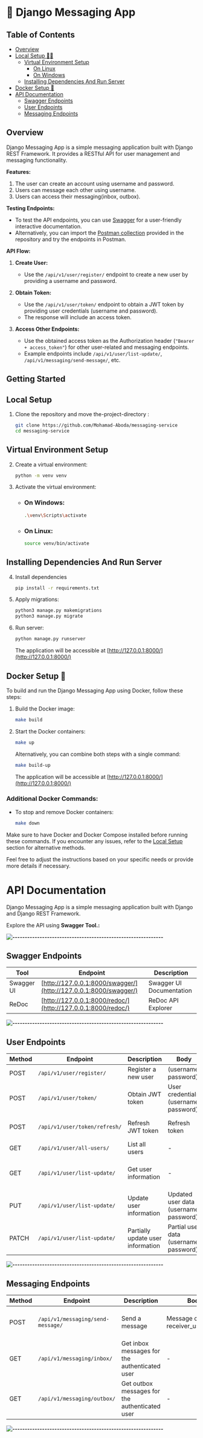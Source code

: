 # 🚀 Django Messaging App

## Table of Contents


- [Overview](#overview)
- [Local Setup 👨‍💻](#local-setup)
    - [Virtual Environment Setup](#virtual-environment-setup)
        - [On Linux](#on-linux)
        - [On Windows](#on-windows)
    - [Installing Dependencies And Run Server](#installing-dependencies-and-run-server)
- [Docker Setup 🐳](#docker-setup-🐳)
- [API Documentation](#api-documentation)
  - [Swagger Endpoints](#swagger-endpoints)
  - [User Endpoints](#user-endpoints)
  - [Messaging Endpoints](#messaging-endpoints)

## Overview

Django Messaging App is a simple messaging application built with Django REST Framework. It provides a RESTful API for user management and messaging functionality.

**Features:**
1. The user can create an account using username and password.
2. Users can message each other using username.
3. Users can access their messaging(inbox, outbox).

**Testing Endpoints:**
- To test the API endpoints, you can use [Swagger](http://127.0.0.1:8000/swagger/) for a user-friendly interactive documentation.
- Alternatively, you can import the [Postman collection](messaging_service.postman_collection.json) provided in the repository and try the endpoints in Postman.

**API Flow:**
1. **Create User:**
   - Use the `/api/v1/user/register/` endpoint to create a new user by providing a username and password.

2. **Obtain Token:**
   - Use the `/api/v1/user/token/` endpoint to obtain a JWT token by providing user credentials (username and password).
   - The response will include an access token.

3. **Access Other Endpoints:**
   - Use the obtained access token as the Authorization header (`"Bearer + access_token"`) for other user-related and messaging endpoints.
   - Example endpoints include `/api/v1/user/list-update/`, `/api/v1/messaging/send-message/`, etc.

## Getting Started

## Local Setup

1. Clone the repository and move the-project-directory :

    ```bash
    git clone https://github.com/Mohamad-Aboda/messaging-service
    cd messaging-service
    ```
## Virtual Environment Setup

2. Create a virtual environment:

    ```bash
    python -m venv venv
    ```

3. Activate the virtual environment:

    - ### On Windows:

        ```bash
        .\venv\Scripts\activate
        ```

    - ### On Linux:

        ```bash
        source venv/bin/activate
        ```

## Installing Dependencies And Run Server

4. Install dependencies 

    ```bash
    pip install -r requirements.txt
    ```

5. Apply migrations:

    ```bash
    python3 manage.py makemigrations
    python3 manage.py migrate
    ```
6. Run server:

    ```bash
    python manage.py runserver
    ```
    The application will be accessible at [http://127.0.0.1:8000/](http://127.0.0.1:8000/)

## Docker Setup 🐳

To build and run the Django Messaging App using Docker, follow these steps:

1. Build the Docker image:

    ```bash
    make build
    ```

2. Start the Docker containers:

    ```bash
    make up
    ```

    Alternatively, you can combine both steps with a single command:

    ```bash
    make build-up
    ```

    The application will be accessible at [http://127.0.0.1:8000/](http://127.0.0.1:8000/)

### Additional Docker Commands:

- To stop and remove Docker containers:

    ```bash
    make down
    ```

Make sure to have Docker and Docker Compose installed before running these commands. If you encounter any issues, refer to the [Local Setup](#local-setup-) section for alternative methods.

Feel free to adjust the instructions based on your specific needs or provide more details if necessary.


# API Documentation

Django Messaging App is a simple messaging application built with Django and Django REST Framework.

Explore the API using <b>Swagger<b> Tool.:

![-------------------------------------------------------------](https://raw.githubusercontent.com/andreasbm/readme/master/assets/lines/rainbow.png)

## Swagger Endpoints

| Tool         | Endpoint                         | Description                          |
|--------------|----------------------------------|--------------------------------------|
| Swagger UI   | [http://127.0.0.1:8000/swagger/](http://127.0.0.1:8000/swagger/)   | Swagger UI Documentation            |
| ReDoc        | [http://127.0.0.1:8000/redoc/](http://127.0.0.1:8000/redoc/)       | ReDoc API Explorer                  |

![-------------------------------------------------------------](https://raw.githubusercontent.com/andreasbm/readme/master/assets/lines/rainbow.png)

## User Endpoints


| Method | Endpoint                  | Description           | Body                        | Header               | Response            |
|--------|---------------------------|-----------------------|-----------------------------|----------------------|---------------------|
| POST   | `/api/v1/user/register/`    | Register a new user   | (username, password) | -                    | New user data       |
| POST   | `/api/v1/user/token/`        | Obtain JWT token          | User credentials (username, password) | -                    | JWT tokens          |
| POST   | `/api/v1/user/token/refresh/`| Refresh JWT token         | Refresh token               | -                    | New access token    |
| GET    | `/api/v1/user/all-users/`   | List all users        | -                           | -  | List all users       |
| GET    | `/api/v1/user/list-update/`      | Get user information  | -                           | Authorization token <br>"Bearer + access_token" | User information    |
| PUT    | `/api/v1/user/list-update/`      | Update user information | Updated user data (username, password) | Authorization token <br>"Bearer + access_token" | Updated user data |
| PATCH  | `/api/v1/user/list-update/`      | Partially update user information | Partial user data (username, password) | Authorization token <br>"Bearer + access_token" | Updated user data |

![-------------------------------------------------------------](https://raw.githubusercontent.com/andreasbm/readme/master/assets/lines/rainbow.png)

## Messaging Endpoints

| Method | Endpoint                  | Description           | Body                        | Header               | Response            |
|--------|---------------------------|-----------------------|-----------------------------|----------------------|---------------------|
| POST   | `/api/v1/messaging/send-message/`     | Send a message        | Message data (text, receiver_username) | Authorization token <br>"Bearer + access_token" | Success message     |
| GET    | `/api/v1/messaging/inbox/`    | Get inbox messages for the authenticated user | - | Authorization token <br>"Bearer + access_token" | List of inbox messages |
| GET    | `/api/v1/messaging/outbox/`   | Get outbox messages for the authenticated user | - | Authorization token <br>"Bearer + access_token" | List of outbox messages |

![-------------------------------------------------------------](https://raw.githubusercontent.com/andreasbm/readme/master/assets/lines/rainbow.png)

